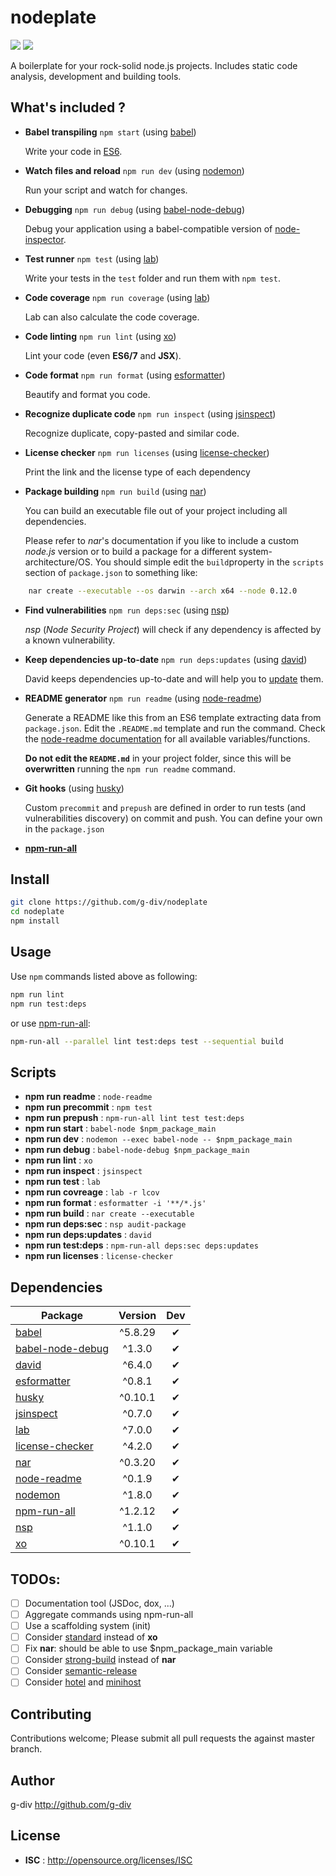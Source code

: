 # nodeplate

![](https://david-dm.org/g-div/nodeplate/status.svg)
![](https://david-dm.org/g-div/nodeplate/dev-status.svg)

A boilerplate for your rock-solid node.js projects. Includes static code analysis, development and building tools.

## What's included ?

- **Babel transpiling** ```npm start``` (using [babel](https://babeljs.io/))

  Write your code in [ES6](https://babeljs.io/docs/learn-es2015/).

- **Watch files and reload** ```npm run dev``` (using [nodemon](https://github.com/remy/nodemon))

  Run your script and watch for changes.

- **Debugging** ```npm run debug``` (using [babel-node-debug](https://github.com/crabdude/babel-node-debug))

  Debug your application using a babel-compatible version of [node-inspector](https://github.com/node-inspector/node-inspector).

- **Test runner** ```npm test``` (using [lab](https://github.com/hapijs/lab))

  Write your tests in the ```test``` folder and run them with ```npm test```.

- **Code coverage** ```npm run coverage``` (using [lab](https://github.com/hapijs/lab))

  Lab can also calculate the code coverage.

- **Code linting** ```npm run lint``` (using [xo](https://github.com/sindresorhus/xo))

  Lint your code (even **ES6/7** and **JSX**).

- **Code format** ```npm run format``` (using [esformatter](https://github.com/millermedeiros/esformatter))

  Beautify and format you code.

- **Recognize duplicate code** ```npm run inspect``` (using [jsinspect](https://github.com/danielstjules/jsinspect))

  Recognize duplicate, copy-pasted and similar code.

- **License checker** ```npm run licenses``` (using [license-checker](https://github.com/davglass/license-checker))

  Print the link and the license type of each dependency

- **Package building** ```npm run build``` (using [nar](https://github.com/h2non/nar))

  You can build an executable file out of your project including all dependencies.

  Please refer to *nar*'s documentation if you like to include a custom *node.js* version or to build a package for a different system-architecture/OS. You should simple edit the ```build```property in the ```scripts``` section of ```package.json``` to something like:
```sh    
    nar create --executable --os darwin --arch x64 --node 0.12.0
```

- **Find vulnerabilities** ```npm run deps:sec``` (using [nsp](https://github.com/nodesecurity/nsp))

  *nsp* (*Node Security Project*) will check if any dependency is affected by a known vulnerability.

- **Keep dependencies up-to-date** ```npm run deps:updates``` (using [david](https://github.com/alanshaw/david))

  David keeps dependencies up-to-date and will help you to [update](https://github.com/alanshaw/david#update-to-latest) them.

- **README generator** ```npm run readme``` (using [node-readme](https://github.com/revolunet/node-readme))

    Generate a README like this from an ES6 template extracting data from ```package.json```.
    Edit the ```.README.md``` template and run the command. Check the [node-readme documentation](https://github.com/revolunet/node-readme#custom-template) for all available variables/functions.

    **Do not edit the ```README.md```** in your project folder, since this will be **overwritten** running the ```npm run readme``` command.

- **Git hooks** (using [husky](https://github.com/typicode/husky))

  Custom ```precommit``` and ```prepush``` are defined in order to run tests (and vulnerabilities discovery) on commit and push. You can define your own in the ```package.json```


- **[npm-run-all](https://github.com/mysticatea/npm-run-all)**

## Install

```sh
git clone https://github.com/g-div/nodeplate
cd nodeplate
npm install
```

## Usage
Use ```npm``` commands listed above as following:
```sh
npm run lint
npm run test:deps
```

or use [npm-run-all](https://github.com/mysticatea/npm-run-all):
```sh
npm-run-all --parallel lint test:deps test --sequential build
```

## Scripts

 - **npm run readme** : `node-readme`
 - **npm run precommit** : `npm test`
 - **npm run prepush** : `npm-run-all lint test test:deps`
 - **npm run start** : `babel-node $npm_package_main`
 - **npm run dev** : `nodemon --exec babel-node -- $npm_package_main`
 - **npm run debug** : `babel-node-debug $npm_package_main`
 - **npm run lint** : `xo`
 - **npm run inspect** : `jsinspect`
 - **npm run test** : `lab`
 - **npm run covreage** : `lab -r lcov`
 - **npm run format** : `esformatter -i '**/*.js'`
 - **npm run build** : `nar create --executable`
 - **npm run deps:sec** : `nsp audit-package`
 - **npm run deps:updates** : `david`
 - **npm run test:deps** : `npm-run-all deps:sec deps:updates`
 - **npm run licenses** : `license-checker`

## Dependencies

Package | Version | Dev
--- |:---:|:---:
[babel](https://www.npmjs.com/package/babel) | ^5.8.29 | ✔
[babel-node-debug](https://www.npmjs.com/package/babel-node-debug) | ^1.3.0 | ✔
[david](https://www.npmjs.com/package/david) | ^6.4.0 | ✔
[esformatter](https://www.npmjs.com/package/esformatter) | ^0.8.1 | ✔
[husky](https://www.npmjs.com/package/husky) | ^0.10.1 | ✔
[jsinspect](https://www.npmjs.com/package/jsinspect) | ^0.7.0 | ✔
[lab](https://www.npmjs.com/package/lab) | ^7.0.0 | ✔
[license-checker](https://www.npmjs.com/package/license-checker) | ^4.2.0 | ✔
[nar](https://www.npmjs.com/package/nar) | ^0.3.20 | ✔
[node-readme](https://www.npmjs.com/package/node-readme) | ^0.1.9 | ✔
[nodemon](https://www.npmjs.com/package/nodemon) | ^1.8.0 | ✔
[npm-run-all](https://www.npmjs.com/package/npm-run-all) | ^1.2.12 | ✔
[nsp](https://www.npmjs.com/package/nsp) | ^1.1.0 | ✔
[xo](https://www.npmjs.com/package/xo) | ^0.10.1 | ✔


## TODOs:
- [ ] Documentation tool (JSDoc, dox, ...)
- [ ] Aggregate commands using npm-run-all
- [ ] Use a scaffolding system (init)
- [ ] Consider [standard](https://github.com/feross/standard) instead of **xo**
- [ ] Fix **nar**: should be able to use $npm_package_main variable
- [ ] Consider [strong-build](https://github.com/strongloop/strong-build) instead of **nar**
- [ ] Consider [semantic-release](https://github.com/semantic-release/semantic-release)
- [ ] Consider [hotel](https://github.com/typicode/hotel) and [minihost](https://github.com/typicode/minihost)

## Contributing

Contributions welcome; Please submit all pull requests the against master branch.

## Author

g-div <undefined> http://github.com/g-div

## License

 - **ISC** : http://opensource.org/licenses/ISC
